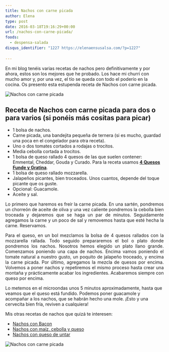 ```yaml
---
title: Nachos con carne picada
author: Elena
type: post
date: 2016-03-18T19:16:29+00:00
url: /nachos-con-carne-picada/
foods:
  - despensa-salada
disqus_identifier: "1227 https://elenaensusalsa.com/?p=1227"

---
```

En mi blog tenéis varias recetas de nachos pero definitivamente y por ahora, estos son los mejores que he probado. Los hace mi churri con mucho amor y, por una vez, el tío se queda con todo el poderío en la cocina. Os presento esta estupenda receta de Nachos con carne picada.

<img class="wp-image-1228 alignnone" src="/2018/03/IMG_0244.jpg" alt="Nachos con carne picada" width="633" height="474" srcset="/2018/03/IMG_0244.jpg 4032w, /2018/03/IMG_0244-300x225.jpg 300w, /2018/03/IMG_0244-768x576.jpg 768w, /2018/03/IMG_0244-1024x768.jpg 1024w" sizes="(max-width: 633px) 100vw, 633px" />

## Receta de Nachos con carne picada para dos o para varios (si ponéis más cositas para picar)

  * 1 bolsa de nachos.
  * Carne picada, una bandejita pequeña de ternera (si es mucho, guardad una poca en el congelador para otra receta).
  * Uno o dos tomates cortados a rodajas o trocitos.
  * Media cebolla cortada a trocitos.
  * 1 bolsa de queso rallado 4 quesos de las que suelen contener: Emmental, Cheddar, Gouda y Curado. Para la receta usamos **<a href="http://www.queserialafuente.com/pages/productos_detalle.php?idioma=es&fam=3&id_pro=164&page=1&pre=list" target="_blank">4 Quesos Funde y Gratina</a>**.
  * 1 bolsa de queso rallado mozzarella.
  * Jalapeños picantes, bien troceados. Unos cuantos, depende del toque picante que os guste.
  * Opcional: Guacamole.
  * Aceite y sal.

<p style="text-align: justify;">
  Lo primero que haremos es freír la carne picada. En una sartén, pondremos un chorreón de aceite de oliva y una vez caliente pondremos la cebolla bien troceada y dejaremos que se haga un par de minutos. Seguidamente agregamos la carne y un poco de sal y removemos hasta que esté hecha la carne. Reservamos.
</p>

<p style="text-align: justify;">
  Para el queso, en un bol mezclamos la bolsa de 4 quesos rallados con la mozzarella rallada. Todo seguido prepararemos el bol o plato donde pondremos los nachos. Nosotros hemos elegido un plato llano grande. Comenzamos poniendo una capa de nachos. Encima vamos poniendo el tomate natural a nuestro gusto, un poquito de jalapeño troceado, y encima la carne picada. Por último, agregamos la mezcla de quesos por encima. Volvemos a poner nachos y repetiremos el mismo proceso hasta crear una montaña y prácticamente acabar los ingredientes. Acabaremos siempre con queso por encima.
</p>

Lo metemos en el microondas unos 5 minutos aproximadamente, hasta que veamos que el queso está fundido. Podemos poner guacamole y acompañar a los nachos, que se habrán hecho una mole. ¡Esto y una cervecita bien fría, reviven a cualquiera!

Mis otras recetas de nachos que quizá te interesen:

  * <a href="https://elenaensusalsa.com/nachos-con-bacon/" target="_blank">Nachos con Bacon</a>
  * <a href="https://elenaensusalsa.com/nachos/" target="_blank">Nachos con maíz, cebolla y queso</a>
  * <a href="https://elenaensusalsa.com/nachos-de-la-elena/" target="_blank">Nachos con queso de untar</a>

<img class="alignleft wp-image-1229" src="/2018/03/IMG_0242.jpg" alt="Nachos con carne picada" width="594" height="445" srcset="/2018/03/IMG_0242.jpg 4032w, /2018/03/IMG_0242-300x225.jpg 300w, /2018/03/IMG_0242-768x576.jpg 768w, /2018/03/IMG_0242-1024x768.jpg 1024w" sizes="(max-width: 594px) 100vw, 594px" />
